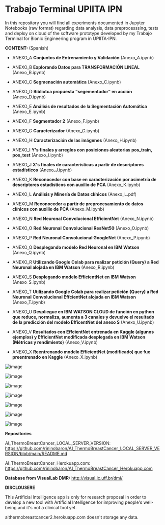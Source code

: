 # Trabajo Terminal UPIITA IPN

In this repository you will find all experiments documented in Jupyter Notebooks (raw format) regarding data analysis, data preprocesssing, tests and deploy on cloud of the software prototype developed by my Trabajo Terminal for Bionic Engineering program in UPIITA-IPN.

**CONTENT:** (Spanish)

* ANEXO_A **Conjuntos de Entrenamiento y Validación** (Anexo_A.ipynb)

* ANEXO_B **Explorando Datos para TRANSFORMACIÓN LINEAL** (Anexo_B.ipynb)

* ANEXO_C **Segmenación automática** (Anexo_C.ipynb)

* ANEXO_D **Bibliotca propuesta "segementador" en acción** (Anexo_D.ipynb)

* ANEXO_E **Análisis de resultados de la Segmentación Automática** (Anexo_E.ipynb)

* ANEXO_F **Segmentador 2** (Anexo_F.ipynb)

* ANEXO_G **Caracterizador** (Anexo_G.ipynb)

* ANEXO_H **Caracterización de las imágenes** (Anexo_H.ipynb)

* ANEXO_I **Y's finales y arreglos con posiciones aleatorias pos_train, pos_test** (Anexo_I.ipynb)

* ANEXO_J **X's finales de características a partir de descriptores estadísticos** (Anexo_J.ipynb)

* ANEXO_K **Reconocedor con base en caracterización por asimetría de descriptores estadísticos con auxilio de PCA** (Anexo_K.ipynb)

* ANEXO_L **Análisis y Minería de Datos clínicos** (Anexo_L.pdf)

* ANEXO_M **Reconocedor a partir de preprocesamiento de datos clínicos con auxilio de PCA** (Anexo_M.ipynb)

* ANEXO_N **Red Neuronal Convolucional EfficientNet** (Anexo_N.ipynb)

* ANEXO_O **Red Neuronal Convolucional ResNet50** (Anexo_O.ipynb)

* ANEXO_P **Red Neuronal Convolucional GoogleNet** (Anexo_P.ipynb)

* ANEXO_Q **Desplegando modelo Red Neuronal en IBM Watson** (Anexo_Q.ipynb)

* ANEXO_R **Utilizando Google Colab para realizar petición (Query) a Red Neuronal alojada en IBM Watson** (Anexo_R.ipynb)

* ANEXO_S **Desplegando modelo EfficientNet en IBM Watson** (Anexo_S.ipynb)

* ANEXO_T **Utilizando Google Colab para realizar petición (Query) a Red Neuronal Convolucional EffcientNet alojada en IBM Watson** (Anexo_T.ipynb)

* ANEXO_U **Despliegue en IBM WATSON CLOUD de función en python que reduce, normaliza, aumenta a 3 canales y devuelve el resultado de la predicción del modelo EfficentNet del anexo S** (Anexo_U.ipynb)

* ANEXO_V **Resultados con EffcientNet entrenada en Kaggle (algunos ejemplos) y EfficientNet modificada desplegada en IBM Watson (Métricas y rendimiento)** (Anexo_V.ipynb)

* ANEXO_X **Reentrenando modelo EfficientNet (modificado) que fue preentrenado en Kaggle** (Anexo_X.ipynb)

![image](https://user-images.githubusercontent.com/17024106/133529662-e25a158f-408a-4529-89cb-cce9badca373.png)

![image](https://user-images.githubusercontent.com/17024106/133529674-2172572f-b928-4226-af00-4221b6e604d1.png)

![image](https://user-images.githubusercontent.com/17024106/133529690-1f64639a-3331-44ed-b977-6b1321456863.png)

![image](https://user-images.githubusercontent.com/17024106/133529706-89c9a066-273b-4474-b876-c662e55c4e77.png)

![image](https://user-images.githubusercontent.com/17024106/133529721-64258c49-a798-45db-aedd-0d6b798bb057.png)

![image](https://user-images.githubusercontent.com/17024106/133529734-a90fedd1-1edd-4f7c-9e34-aba9354e2e7b.png)

![image](https://user-images.githubusercontent.com/17024106/133529740-829c361c-f296-400e-9908-40e6fd797f91.png)


**Repositories**

AI_ThermoBreastCancer_LOCAL_SERVER_VERSION: 
https://github.com/rininobaron/AI_ThermoBreastCancer_LOCAL_SERVER_VERSION/blob/main/README.md

AI_ThermoBreastCancer_Herokuapp.com: 
https://github.com/rininobaron/AI_ThermoBreastCancer_Herokuapp.com

**Database from VisualLab DMR:** http://visual.ic.uff.br/dmi/


**DISCLOUSERE**

This Artificial Intelligence app is only for research proposal in order to develop a new tool with Artificial Intelligence for improving people's well-being and it's not a clinical tool yet.

aithermobreastcancer2.herokuapp.com doesn't storage any data.